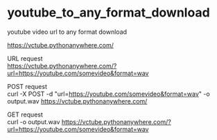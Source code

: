 # youtube_to_any_format_download
youtube video url to any format download

<https://vctube.pythonanywhere.com/>

URL request <br>
https://vctube.pythonanywhere.com/?url=https://youtube.com/somevideo&format=wav

POST request<br>
curl -X POST -d "url=https://youtube.com/somevideo&format=wav" -o output.wav https://vctube.pythonanywhere.com/


GET request<br>
curl -o output.wav https://vctube.pythonanywhere.com/?url=https://youtube.com/somevideo&format=wav 
